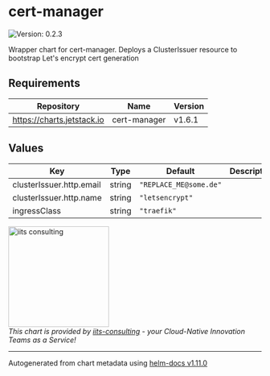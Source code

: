 # cert-manager

![Version: 0.2.3](https://img.shields.io/badge/Version-0.2.3-informational?style=flat-square)

Wrapper chart for cert-manager. Deploys a ClusterIssuer resource to bootstrap Let's encrypt cert generation

## Requirements

| Repository | Name | Version |
|------------|------|---------|
| https://charts.jetstack.io | cert-manager | v1.6.1 |

## Values

| Key | Type | Default | Description |
|-----|------|---------|-------------|
| clusterIssuer.http.email | string | `"REPLACE_ME@some.de"` |  |
| clusterIssuer.http.name | string | `"letsencrypt"` |  |
| ingressClass | string | `"traefik"` |  |

<img src="https://iits-consulting.de/wp-content/uploads/2021/08/iits-logo-2021-red-square-xl.png"
alt="iits consulting" id="logo" width="200" height="200">
<br>
*This chart is provided by [iits-consulting](https://iits-consulting.de/) - your Cloud-Native Innovation Teams as a Service!*

----------------------------------------------
Autogenerated from chart metadata using [helm-docs v1.11.0](https://github.com/norwoodj/helm-docs/releases/v1.11.0)
